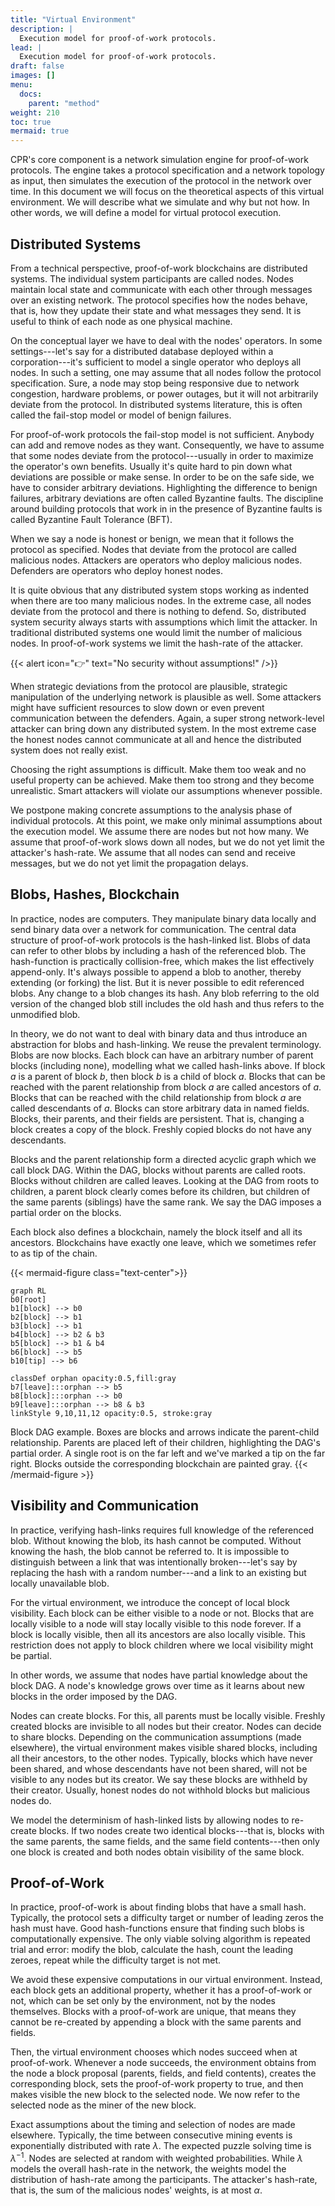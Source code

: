 ```yaml
---
title: "Virtual Environment"
description: |
  Execution model for proof-of-work protocols.
lead: |
  Execution model for proof-of-work protocols.
draft: false
images: []
menu:
  docs:
    parent: "method"
weight: 210
toc: true
mermaid: true
---
```


CPR's core component is a network simulation engine for proof-of-work
protocols. The engine takes a protocol specification and a network
topology as input, then simulates the execution of the protocol in the
network over time. In this document we will focus on the theoretical
aspects of this virtual environment. We will describe what we simulate
and why but not how. In other words, we will define a model for virtual
protocol execution.

## Distributed Systems

From a technical perspective, proof-of-work blockchains are distributed
systems. The individual system participants are called nodes. Nodes
maintain local state and communicate with each other through messages
over an existing network. The protocol specifies how the nodes behave,
that is, how they update their state and what messages they send. It is
useful to think of each node as one physical machine.

On the conceptual layer we have to deal with the nodes' operators. In
some settings---let's say for a distributed database deployed within a
corporation---it's sufficient to model a single operator who deploys all
nodes. In such a setting, one may assume that all nodes follow the
protocol specification. Sure, a node may stop being responsive due to
network congestion, hardware problems, or power outages, but it will not
arbitrarily deviate from the protocol. In distributed systems
literature, this is often called the fail-stop model or model of benign
failures.

For proof-of-work protocols the fail-stop model is not sufficient.
Anybody can add and remove nodes as they want. Consequently, we have to
assume that some nodes deviate from the protocol---usually in order to
maximize the operator's own benefits. Usually it's quite hard to pin
down what deviations are possible or make sense. In order to be on the
safe side, we have to consider arbitrary deviations. Highlighting the
difference to benign failures, arbitrary deviations are often called
Byzantine faults. The discipline around building protocols that work in
in the presence of Byzantine faults is called Byzantine Fault Tolerance
(BFT).

When we say a node is honest or benign, we mean that it follows the
protocol as specified. Nodes that deviate from the protocol are called
malicious nodes. Attackers are operators who deploy malicious nodes.
Defenders are operators who deploy honest nodes.

It is quite obvious that any distributed system stops working as
indented when there are too many malicious nodes. In the extreme case,
all nodes deviate from the protocol and there is nothing to defend. So,
distributed system security always starts with assumptions which limit the
attacker. In traditional distributed systems one would limit the number
of malicious nodes. In proof-of-work systems we limit the hash-rate of
the attacker.

{{< alert icon="👉" text="No security without assumptions!" />}}

When strategic deviations from the protocol are plausible, strategic
manipulation of the underlying network is plausible as well. Some
attackers might have sufficient resources to slow down or even prevent
communication between the defenders. Again, a super strong network-level
attacker can bring down any distributed system. In the most extreme case
the honest nodes cannot communicate at all and hence the distributed
system does not really exist.

Choosing the right assumptions is difficult. Make them too weak and no
useful property can be achieved. Make them too strong and they become
unrealistic. Smart attackers will violate our assumptions whenever
possible.

We postpone making concrete assumptions to the analysis phase of
individual protocols. At this point, we make only minimal assumptions
about the execution model. We assume there are nodes but not how many.
We assume that proof-of-work slows down all nodes, but we do not yet
limit the attacker's hash-rate. We assume that all nodes can send and
receive messages, but we do not yet limit the propagation delays.

## Blobs, Hashes, Blockchain

In practice, nodes are computers. They manipulate binary data locally
and send binary data over a network for communication. The central data
structure of proof-of-work protocols is the hash-linked list. Blobs of
data can refer to other blobs by including a hash of the referenced
blob. The hash-function is practically collision-free, which makes the
list effectively append-only. It's always possible to append a blob to
another, thereby extending (or forking) the list. But it is never
possible to edit referenced blobs. Any change to a blob changes its
hash. Any blob referring to the old version of the changed blob
still includes the old hash and thus refers to the unmodified blob.

In theory, we do not want to deal with binary data and thus introduce an
abstraction for blobs and hash-linking. We reuse the prevalent
terminology. Blobs are now blocks. Each block can have an arbitrary
number of parent blocks (including none), modelling what we called
hash-links above. If block $a$ is a parent of block $b$, then block $b$
is a child of block $a$. Blocks that can be reached with the parent
relationship from block $a$ are called ancestors of $a$. Blocks that can
be reached with the child relationship from block $a$ are called
descendants of $a$. Blocks can store arbitrary data in named fields.
Blocks, their parents, and their fields are persistent. That is,
changing a block creates a copy of the block. Freshly copied blocks do
not have any descendants.

Blocks and the parent relationship form a directed acyclic graph which
we call block DAG. Within the DAG, blocks without parents are
called roots. Blocks without children are called leaves.
Looking at the DAG from roots to children, a parent block clearly comes
before its children, but children of the same parents (siblings) have
the same rank. We say the DAG imposes a partial order on the blocks.

Each block also defines a blockchain, namely the block itself and all
its ancestors. Blockchains have exactly one leave, which we sometimes
refer to as tip of the chain.

{{< mermaid-figure class="text-center">}}

```mermaid
graph RL
b0[root]
b1[block] --> b0
b2[block] --> b1
b3[block] --> b1
b4[block] --> b2 & b3
b5[block] --> b1 & b4
b6[block] --> b5
b10[tip] --> b6

classDef orphan opacity:0.5,fill:gray
b7[leave]:::orphan --> b5
b8[block]:::orphan --> b0
b9[leave]:::orphan --> b8 & b3
linkStyle 9,10,11,12 opacity:0.5, stroke:gray
```

Block DAG example. Boxes are blocks and arrows indicate the parent-child
relationship. Parents are placed left of their children, highlighting
the DAG's partial order. A single root is on the far left and we've
marked a tip on the far right. Blocks outside the corresponding
blockchain are painted gray. {{< /mermaid-figure >}}

## Visibility and Communication

In practice, verifying hash-links requires full knowledge of the
referenced blob. Without knowing the blob, its hash cannot be computed.
Without knowing the hash, the blob cannot be referred to. It is
impossible to distinguish between a link that was intentionally
broken---let's say by replacing the hash with a random number---and a
link to an existing but locally unavailable blob.

For the virtual environment, we introduce the concept of local block
visibility. Each block can be either visible to a node or not. Blocks
that are locally visible to a node will stay locally visible to this
node forever. If a block is locally visible, then all its ancestors are
also locally visible. This restriction does not apply to block children
where we local visibility might be partial.

In other words, we assume that nodes have partial knowledge about the
block DAG. A node's knowledge grows over time as it learns about new
blocks in the order imposed by the DAG.

Nodes can create blocks. For this, all parents must be locally visible.
Freshly created blocks are invisible to all nodes but their creator.
Nodes can decide to share blocks. Depending on the communication
assumptions (made elsewhere), the virtual environment makes visible
shared blocks, including all their ancestors, to the other nodes.
Typically, blocks which have never been shared, and whose descendants
have not been shared, will not be visible to any nodes but its creator.
We say these blocks are withheld by their creator. Usually, honest nodes
do not withhold blocks but malicious nodes do.

We model the determinism of hash-linked lists by allowing nodes to
re-create blocks. If two nodes create two identical blocks---that is,
blocks with the same parents, the same fields, and the same field
contents---then only one block is created and both nodes obtain
visibility of the same block.

## Proof-of-Work

In practice, proof-of-work is about finding blobs that have a small
hash. Typically, the protocol sets a difficulty target or number of
leading zeros the hash must have. Good hash-functions ensure that
finding such blobs is computationally expensive. The only viable solving
algorithm is repeated trial and error: modify the blob, calculate the
hash, count the leading zeroes, repeat while the difficulty target is
not met.

We avoid these expensive computations in our virtual environment.
Instead, each block gets an additional property, whether it has a
proof-of-work or not, which can be set only by the environment, not by
the nodes themselves. Blocks with a proof-of-work are unique, that means
they cannot be re-created by appending a block with the same parents and
fields.

Then, the virtual environment chooses which nodes succeed when at
proof-of-work. Whenever a node succeeds, the environment obtains from
the node a block proposal (parents, fields, and field contents), creates
the corresponding block, sets the proof-of-work property to true, and
then makes visible the new block to the selected node. We now refer to
the selected node as the miner of the new block.

Exact assumptions about the timing and selection of nodes are made
elsewhere. Typically, the time between consecutive mining events is
exponentially distributed with rate $\lambda$. The expected puzzle
solving time is $\lambda^{-1}$. Nodes are selected at random with
weighted probabilities. While $\lambda$ models the overall hash-rate in
the network, the weights model the distribution of hash-rate among the
participants. The attacker's hash-rate, that is, the sum of the
malicious nodes' weights, is at most $\alpha$.
